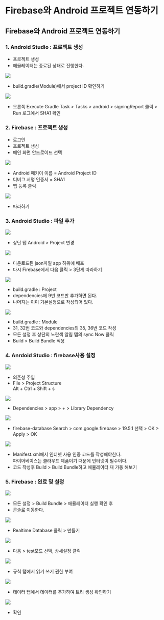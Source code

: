 # Firebase와 Android 프로젝트 연동하기

## Firebase와 Android 프로젝트 연동하기

### 1. Android Studio : 프로젝트 생성

* 프로젝트 생성
* 애뮬레이터는 종료된 상태로 진행한다.

![](../../../.gitbook/assets/1-project-id.png)

* build.gradle(Module)에서 project ID 확인하기

![](../../../.gitbook/assets/2-sha1.png)

* 오른쪽 Execute Gradle Task > Tasks > android > signingReport 클릭 > Run 로그에서 SHA1 확인

### 2. Firebase : 프로젝트 생성

* 로그인
* 프로젝트 생성
* 메인 화면 안드로이드 선택

![](<../../../.gitbook/assets/1 (93).png>)

* Android 패키이 이름 = Android Project ID
* 디버그 서명 인증서 = SHA1
* 앱 등록 클릭

![](<../../../.gitbook/assets/2 (73).png>)

* 따라하기 

### 3. Android Studio : 파일 추가

![](<../../../.gitbook/assets/3 (54).png>)

* 상단 탭 Android > Project 변경

![](../../../.gitbook/assets/4-app-.png)

* 다운로드된 json파일 app 하위에 배포
* 다시 Firebase에서 다음 클릭 > 3단계 따라하기

![](../../../.gitbook/assets/5-3-1-project.png)

* build.gradle : Project 
* dependencies에 9번 코드만 추가하면 된다. 
* 나머지는 이미 기본설정으로 작성되어 있다.

![](../../../.gitbook/assets/5-3-1-app.png)

* build.gradle : Module 
* 31, 32번 코드와 dependencies의 35, 36번 코드 작성
* 모든 설정 후 상단의 노란색 알림 탭의 sync Now 클릭
* Build > Build Bundle 적용

### 4. Anrdoid Studio : firebase사용 설정

![](../../../.gitbook/assets/firebase-.png)

* 의존성 주입
* File > Project Structure\
  Alt + Ctrl + Shift + s

![](../../../.gitbook/assets/firebase-2.png)

* Dependencies > app > + > Library Dependency

![](../../../.gitbook/assets/firebase-3.png)

* firebase-database Search > com.google.firebase > 19.5.1 선택 > OK > Apply > OK

![](../../../.gitbook/assets/firebase-4.png)

* Manifest.xml에서 인터넷 사용 인증 코드를 작성해야한다.\
  파이어베이스는 클라우드 제품이기 때문에 인터넷이 필수이다.
* 코드 작성후 Build > Build Bundle하고 애뮬레이터 재 가동 해보기

### 5. Firebase : 완료 및 설정

![](<../../../.gitbook/assets/6 (21).png>)

* 모든 설정 > Build Bundle > 애뮬레이터 실행 확인 후
* 콘솔로 이동한다.

![](../../../.gitbook/assets/dababase-.png)

* Realtime Database 클릭 > 만들기

![](../../../.gitbook/assets/dababase-2.png)

* 다음 > test모드 선택, 상세설정 클릭

![](../../../.gitbook/assets/dababase-4-.png)

* 규칙 탭에서 읽기 쓰기 권한 부여

![](../../../.gitbook/assets/dababase-5-json-+-.png)

* 데이터 탭에서 데이터를 추가하여 트리 생성 확인하기

![](../../../.gitbook/assets/dababase-5-2.png)

* 확인
